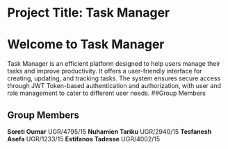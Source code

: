 # Project Title: Task Manager
# Welcome to Task Manager
Task Manager is an efficient platform designed to help users manage their tasks and improve productivity. It offers a user-friendly interface for creating, updating, and tracking tasks. The system ensures secure access through JWT Token-based authentication and authorization, with user and role management to cater to different user needs.
##Group Members 
## Group Members 
**Soreti Oumar**       UGR/4795/15
**Nuhamien Tariku**    UGR/2940/15
**Tesfanesh Asefa**    UGR/1233/15
**Estifanos Tadesse**  UGR/4002/15 

 



